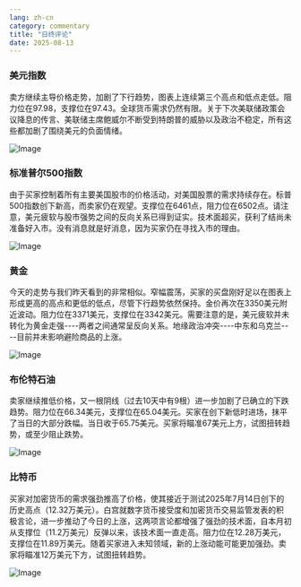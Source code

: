 ```yaml
---
lang: zh-cn
category: commentary
title: "日终评论"
date: 2025-08-13
---
```


### 美元指数

卖方继续主导价格走势，加剧了下行趋势，图表上连续第三个高点和低点走低。阻力位在97.98，支撑位在97.43。全球货币需求仍然有限。关于下次美联储政策会议降息的传言、美联储主席鲍威尔不断受到特朗普的威胁以及政治不稳定，所有这些都加剧了围绕美元的负面情绪。

![Image](https://markleighedu.github.io/img/Aug-2025/13-Aug-2025/usdindex.jpg)

### 标准普尔500指数

由于买家控制着所有主要美国股市的价格活动，对美国股票的需求持续存在。标普500指数创下新高，而卖家仍在观望。支撑位在6461点，阻力位在6502点。请注意，美元疲软与股市强势之间的反向关系已得到证实。技术面超买，获利了结尚未准备好入市。没有消息就是好消息，因为买家仍在寻找入市的理由。

![Image](https://markleighedu.github.io/img/Aug-2025/13-Aug-2025/sp500.jpg)

### 黄金

今天的走势与我们昨天看到的非常相似。窄幅震荡，买家的买盘刚好足以在图表上形成更高的高点和更低的低点，尽管下行趋势依然保持。金价再次在3350美元附近波动。阻力位在3371美元，支撑位在3342美元。需要注意的是，美元疲软并未转化为黄金走强----两者之间通常呈反向关系。地缘政治冲突----中东和乌克兰----目前并未影响避险商品的上涨。

![Image](https://markleighedu.github.io/img/Aug-2025/13-Aug-2025/gold.jpg)

### 布伦特石油

卖家继续推低价格，又一根阴线（过去10天中有9根）进一步加剧了已确立的下跌趋势。阻力位在66.34美元，支撑位在65.04美元。买家在创下新低时进场，抹平了当日的大部分跌幅。当日收于65.75美元。买家将瞄准67美元上方，试图扭转趋势，或至少阻止跌势。

![Image](https://markleighedu.github.io/img/Aug-2025/13-Aug-2025/brentoil.jpg)

### 比特币

买家对加密货币的需求强劲推高了价格，使其接近于测试2025年7月14日创下的历史高点（12.32万美元）。白宫就数字货币接受度和加密货币交易监管发表的积极言论，进一步推动了今日的上涨，这两项言论都增强了强劲的技术面，自本月初从支撑位（11.2万美元）反弹以来，该技术面一直走高。阻力位在12.28万美元，支撑位在11.89万美元。随着买家进入未知领域，新的上涨动能可能更加强劲。卖家将瞄准12万美元下方，试图扭转趋势。

![Image](https://markleighedu.github.io/img/Aug-2025/13-Aug-2025/bitcoin.jpg)

